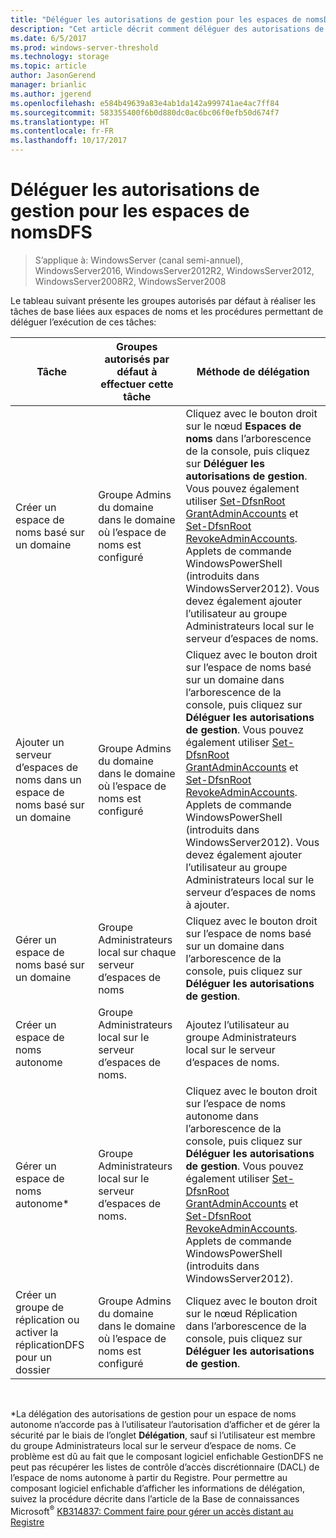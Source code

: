 ```yaml
---
title: "Déléguer les autorisations de gestion pour les espaces de nomsDFS"
description: "Cet article décrit comment déléguer des autorisations de gestion pour les espaces de noms DFS et détaille les groupes autorisés par défaut à réaliser des tâches liées aux espaces de noms"
ms.date: 6/5/2017
ms.prod: windows-server-threshold
ms.technology: storage
ms.topic: article
author: JasonGerend
manager: brianlic
ms.author: jgerend
ms.openlocfilehash: e584b49639a83e4ab1da142a999741ae4ac7ff84
ms.sourcegitcommit: 583355400f6b0d880dc0ac6bc06f0efb50d674f7
ms.translationtype: HT
ms.contentlocale: fr-FR
ms.lasthandoff: 10/17/2017
---
```

# <a name="delegate-management-permissions-for-dfs-namespaces"></a>Déléguer les autorisations de gestion pour les espaces de nomsDFS

> S’applique à: WindowsServer (canal semi-annuel), WindowsServer2016, WindowsServer2012R2, WindowsServer2012, WindowsServer2008R2, WindowsServer2008

Le tableau suivant présente les groupes autorisés par défaut à réaliser les tâches de base liées aux espaces de noms et les procédures permettant de déléguer l’exécution de ces tâches:

|Tâche | Groupes autorisés par défaut à effectuer cette tâche | Méthode de délégation |
|---|---|---|
|Créer un espace de noms basé sur un domaine|Groupe Admins du domaine dans le domaine où l’espace de noms est configuré|Cliquez avec le bouton droit sur le nœud **Espaces de noms** dans l’arborescence de la console, puis cliquez sur **Déléguer les autorisations de gestion**. Vous pouvez également utiliser [Set-DfsnRoot GrantAdminAccounts](https://technet.microsoft.com/itpro/powershell/windows/dfsn/set-dfsnroot) et [Set-DfsnRoot RevokeAdminAccounts](https://technet.microsoft.com/itpro/powershell/windows/dfsn/set-dfsnroot). Applets de commande WindowsPowerShell (introduits dans WindowsServer2012). Vous devez également ajouter l’utilisateur au groupe Administrateurs local sur le serveur d’espaces de noms.|
|Ajouter un serveur d’espaces de noms dans un espace de noms basé sur un domaine|Groupe Admins du domaine dans le domaine où l’espace de noms est configuré| Cliquez avec le bouton droit sur l’espace de noms basé sur un domaine dans l’arborescence de la console, puis cliquez sur **Déléguer les autorisations de gestion**. Vous pouvez également utiliser [Set-DfsnRoot GrantAdminAccounts](https://technet.microsoft.com/itpro/powershell/windows/dfsn/set-dfsnroot) et [Set-DfsnRoot RevokeAdminAccounts](https://technet.microsoft.com/itpro/powershell/windows/dfsn/set-dfsnroot). Applets de commande WindowsPowerShell (introduits dans WindowsServer2012). Vous devez également ajouter l’utilisateur au groupe Administrateurs local sur le serveur d’espaces de noms à ajouter.|
|Gérer un espace de noms basé sur un domaine|Groupe Administrateurs local sur chaque serveur d’espaces de noms| Cliquez avec le bouton droit sur l’espace de noms basé sur un domaine dans l’arborescence de la console, puis cliquez sur **Déléguer les autorisations de gestion**. |
|Créer un espace de noms autonome|Groupe Administrateurs local sur le serveur d’espaces de noms.| Ajoutez l’utilisateur au groupe Administrateurs local sur le serveur d’espaces de noms. |
|Gérer un espace de noms autonome*|Groupe Administrateurs local sur le serveur d’espaces de noms.| Cliquez avec le bouton droit sur l’espace de noms autonome dans l’arborescence de la console, puis cliquez sur **Déléguer les autorisations de gestion**. Vous pouvez également utiliser [Set-DfsnRoot GrantAdminAccounts](https://technet.microsoft.com/itpro/powershell/windows/dfsn/set-dfsnroot) et [Set-DfsnRoot RevokeAdminAccounts](https://technet.microsoft.com/itpro/powershell/windows/dfsn/set-dfsnroot). Applets de commande WindowsPowerShell (introduits dans WindowsServer2012).|
|Créer un groupe de réplication ou activer la réplicationDFS pour un dossier|Groupe Admins du domaine dans le domaine où l’espace de noms est configuré| Cliquez avec le bouton droit sur le nœud Réplication dans l’arborescence de la console, puis cliquez sur **Déléguer les autorisations de gestion**. |

<br />

\*La délégation des autorisations de gestion pour un espace de noms autonome n’accorde pas à l’utilisateur l’autorisation d’afficher et de gérer la sécurité par le biais de l’onglet **Délégation**, sauf si l’utilisateur est membre du groupe Administrateurs local sur le serveur d’espace de noms. Ce problème est dû au fait que le composant logiciel enfichable GestionDFS ne peut pas récupérer les listes de contrôle d’accès discrétionnaire (DACL) de l’espace de noms autonome à partir du Registre. Pour permettre au composant logiciel enfichable d’afficher les informations de délégation, suivez la procédure décrite dans l’article de la Base de connaissances Microsoft<sup>®</sup> [KB314837: Comment faire pour gérer un accès distant au Registre](http://go.microsoft.com/fwlink?linkid=46803)